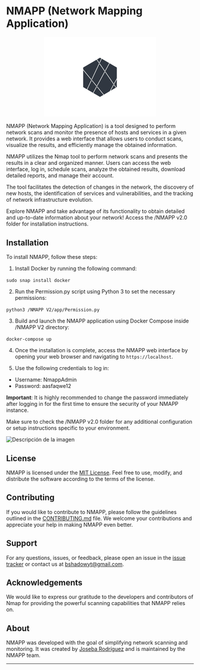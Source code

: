 # NMAPP (Network Mapping Application)

<p align="center">
  <img src="NMAPP%20V2.0/app/css/logo.png" alt="Nombre de la aplicación" width="300px">
</p>

NMAPP (Network Mapping Application) is a tool designed to perform network scans and monitor the presence of hosts and services in a given network. It provides a web interface that allows users to conduct scans, visualize the results, and efficiently manage the obtained information.

NMAPP utilizes the Nmap tool to perform network scans and presents the results in a clear and organized manner. Users can access the web interface, log in, schedule scans, analyze the obtained results, download detailed reports, and manage their account.

The tool facilitates the detection of changes in the network, the discovery of new hosts, the identification of services and vulnerabilities, and the tracking of network infrastructure evolution.

Explore NMAPP and take advantage of its functionality to obtain detailed and up-to-date information about your network! Access the /NMAPP v2.0 folder for installation instructions.

## Installation

To install NMAPP, follow these steps:

1. Install Docker by running the following command:

```sudo snap install docker```


2. Run the Permission.py  script using Python 3 to set the necessary permissions:
   
```python3 /NMAPP V2/app/Permission.py```


3. Build and launch the NMAPP application using Docker Compose inside /NMAPP V2 directory:

```docker-compose up```

4. Once the installation is complete, access the NMAPP web interface by opening your web browser and navigating to `https://localhost`. 

5. Use the following credentials to log in:
- Username: NmappAdmin
- Password: aasfaqwe12

**Important**: It is highly recommended to change the password immediately after logging in for the first time to ensure the security of your NMAPP instance.

Make sure to check the /NMAPP v2.0 folder for any additional configuration or setup instructions specific to your environment.

![Descripción de la imagen](NMAPP%20V2.0/app/resources/Total.JPG)
## License

NMAPP is licensed under the [MIT License](LICENSE). Feel free to use, modify, and distribute the software according to the terms of the license.

## Contributing

If you would like to contribute to NMAPP, please follow the guidelines outlined in the [CONTRIBUTING.md](CONTRIBUTING.md) file. We welcome your contributions and appreciate your help in making NMAPP even better.

## Support

For any questions, issues, or feedback, please open an issue in the [issue tracker](https://github.com/Joseba-Rodriguez/TFG-NMAPP) or contact us at bshadowyt@gmail.com.

## Acknowledgements

We would like to express our gratitude to the developers and contributors of Nmap for providing the powerful scanning capabilities that NMAPP relies on.

## About

NMAPP was developed with the goal of simplifying network scanning and monitoring. It was created by [Joseba Rodríguez](https://github.com/Joseba-Rodriguez) and is maintained by the NMAPP team.


---



